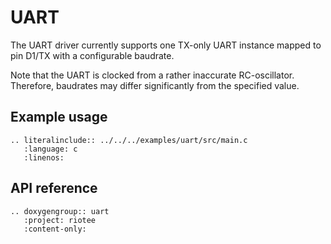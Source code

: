 # UART


The UART driver currently supports one TX-only UART instance mapped to pin D1/TX with a configurable baudrate.

Note that the UART is clocked from a rather inaccurate RC-oscillator.
Therefore, baudrates may differ significantly from the specified value.

## Example usage

```{eval-rst}
.. literalinclude:: ../../../examples/uart/src/main.c
   :language: c
   :linenos:
```

## API reference

```{eval-rst}
.. doxygengroup:: uart
   :project: riotee
   :content-only:
```